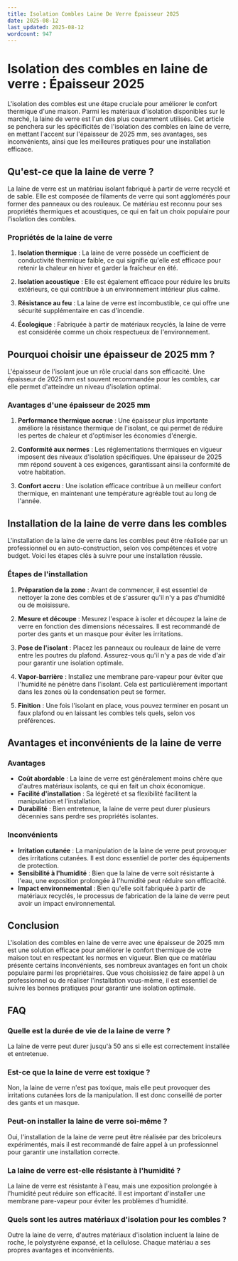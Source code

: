 ```yaml
---
title: Isolation Combles Laine De Verre Épaisseur 2025
date: 2025-08-12
last_updated: 2025-08-12
wordcount: 947
---
```


# Isolation des combles en laine de verre : Épaisseur 2025

L'isolation des combles est une étape cruciale pour améliorer le confort thermique d'une maison. Parmi les matériaux d'isolation disponibles sur le marché, la laine de verre est l'un des plus couramment utilisés. Cet article se penchera sur les spécificités de l'isolation des combles en laine de verre, en mettant l'accent sur l'épaisseur de 2025 mm, ses avantages, ses inconvénients, ainsi que les meilleures pratiques pour une installation efficace.

## Qu'est-ce que la laine de verre ?

La laine de verre est un matériau isolant fabriqué à partir de verre recyclé et de sable. Elle est composée de filaments de verre qui sont agglomérés pour former des panneaux ou des rouleaux. Ce matériau est reconnu pour ses propriétés thermiques et acoustiques, ce qui en fait un choix populaire pour l'isolation des combles.

### Propriétés de la laine de verre

1. **Isolation thermique** : La laine de verre possède un coefficient de conductivité thermique faible, ce qui signifie qu'elle est efficace pour retenir la chaleur en hiver et garder la fraîcheur en été.
  
2. **Isolation acoustique** : Elle est également efficace pour réduire les bruits extérieurs, ce qui contribue à un environnement intérieur plus calme.

3. **Résistance au feu** : La laine de verre est incombustible, ce qui offre une sécurité supplémentaire en cas d'incendie.

4. **Écologique** : Fabriquée à partir de matériaux recyclés, la laine de verre est considérée comme un choix respectueux de l'environnement.

## Pourquoi choisir une épaisseur de 2025 mm ?

L'épaisseur de l'isolant joue un rôle crucial dans son efficacité. Une épaisseur de 2025 mm est souvent recommandée pour les combles, car elle permet d'atteindre un niveau d'isolation optimal.

### Avantages d'une épaisseur de 2025 mm

1. **Performance thermique accrue** : Une épaisseur plus importante améliore la résistance thermique de l'isolant, ce qui permet de réduire les pertes de chaleur et d'optimiser les économies d'énergie.

2. **Conformité aux normes** : Les réglementations thermiques en vigueur imposent des niveaux d'isolation spécifiques. Une épaisseur de 2025 mm répond souvent à ces exigences, garantissant ainsi la conformité de votre habitation.

3. **Confort accru** : Une isolation efficace contribue à un meilleur confort thermique, en maintenant une température agréable tout au long de l'année.

## Installation de la laine de verre dans les combles

L'installation de la laine de verre dans les combles peut être réalisée par un professionnel ou en auto-construction, selon vos compétences et votre budget. Voici les étapes clés à suivre pour une installation réussie.

### Étapes de l'installation

1. **Préparation de la zone** : Avant de commencer, il est essentiel de nettoyer la zone des combles et de s'assurer qu'il n'y a pas d'humidité ou de moisissure.

2. **Mesure et découpe** : Mesurez l'espace à isoler et découpez la laine de verre en fonction des dimensions nécessaires. Il est recommandé de porter des gants et un masque pour éviter les irritations.

3. **Pose de l'isolant** : Placez les panneaux ou rouleaux de laine de verre entre les poutres du plafond. Assurez-vous qu'il n'y a pas de vide d'air pour garantir une isolation optimale.

4. **Vapor-barrière** : Installez une membrane pare-vapeur pour éviter que l'humidité ne pénètre dans l'isolant. Cela est particulièrement important dans les zones où la condensation peut se former.

5. **Finition** : Une fois l'isolant en place, vous pouvez terminer en posant un faux plafond ou en laissant les combles tels quels, selon vos préférences.

## Avantages et inconvénients de la laine de verre

### Avantages

- **Coût abordable** : La laine de verre est généralement moins chère que d'autres matériaux isolants, ce qui en fait un choix économique.
- **Facilité d'installation** : Sa légèreté et sa flexibilité facilitent la manipulation et l'installation.
- **Durabilité** : Bien entretenue, la laine de verre peut durer plusieurs décennies sans perdre ses propriétés isolantes.

### Inconvénients

- **Irritation cutanée** : La manipulation de la laine de verre peut provoquer des irritations cutanées. Il est donc essentiel de porter des équipements de protection.
- **Sensibilité à l'humidité** : Bien que la laine de verre soit résistante à l'eau, une exposition prolongée à l'humidité peut réduire son efficacité.
- **Impact environnemental** : Bien qu'elle soit fabriquée à partir de matériaux recyclés, le processus de fabrication de la laine de verre peut avoir un impact environnemental.

## Conclusion

L'isolation des combles en laine de verre avec une épaisseur de 2025 mm est une solution efficace pour améliorer le confort thermique de votre maison tout en respectant les normes en vigueur. Bien que ce matériau présente certains inconvénients, ses nombreux avantages en font un choix populaire parmi les propriétaires. Que vous choisissiez de faire appel à un professionnel ou de réaliser l'installation vous-même, il est essentiel de suivre les bonnes pratiques pour garantir une isolation optimale.

## FAQ

### Quelle est la durée de vie de la laine de verre ?

La laine de verre peut durer jusqu'à 50 ans si elle est correctement installée et entretenue.

### Est-ce que la laine de verre est toxique ?

Non, la laine de verre n'est pas toxique, mais elle peut provoquer des irritations cutanées lors de la manipulation. Il est donc conseillé de porter des gants et un masque.

### Peut-on installer la laine de verre soi-même ?

Oui, l'installation de la laine de verre peut être réalisée par des bricoleurs expérimentés, mais il est recommandé de faire appel à un professionnel pour garantir une installation correcte.

### La laine de verre est-elle résistante à l'humidité ?

La laine de verre est résistante à l'eau, mais une exposition prolongée à l'humidité peut réduire son efficacité. Il est important d'installer une membrane pare-vapeur pour éviter les problèmes d'humidité.

### Quels sont les autres matériaux d'isolation pour les combles ?

Outre la laine de verre, d'autres matériaux d'isolation incluent la laine de roche, le polystyrène expansé, et la cellulose. Chaque matériau a ses propres avantages et inconvénients.